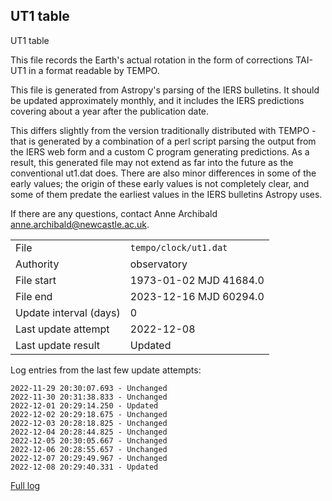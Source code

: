 
## UT1 table

UT1 table

This file records the Earth's actual rotation in the form of
corrections TAI-UT1 in a format readable by TEMPO.

This file is generated from Astropy's parsing of the IERS
bulletins. It should be updated approximately monthly, and it
includes the IERS predictions covering about a year after the
publication date.

This differs slightly from the version traditionally distributed
with TEMPO - that is generated by a combination of a perl script
parsing the output from the IERS web form and a custom C program
generating predictions. As a result, this generated file may not
extend as far into the future as the conventional ut1.dat does.
There are also minor differences in some of the early values; the
origin of these early values is not completely clear, and some of
them predate the earliest values in the IERS bulletins Astropy uses.

If there are any questions, contact Anne Archibald
<anne.archibald@newcastle.ac.uk>.

|     |     |
|:--- |:--- |
| File | `tempo/clock/ut1.dat` |
| Authority | observatory |
| File start | 1973-01-02 MJD 41684.0 |
| File end | 2023-12-16 MJD 60294.0 |
| Update interval (days) | 0 |
| Last update attempt | 2022-12-08 |
| Last update result | Updated |

Log entries from the last few update attempts:
```
2022-11-29 20:30:07.693 - Unchanged
2022-11-30 20:31:38.833 - Unchanged
2022-12-01 20:29:14.250 - Updated
2022-12-02 20:29:18.675 - Unchanged
2022-12-03 20:28:18.825 - Unchanged
2022-12-04 20:28:44.825 - Unchanged
2022-12-05 20:30:05.667 - Unchanged
2022-12-06 20:28:55.657 - Unchanged
2022-12-07 20:29:49.967 - Unchanged
2022-12-08 20:29:40.331 - Updated
```
[Full log](https://raw.githubusercontent.com/ipta/pulsar-clock-corrections/main/log/tempo/clock/ut1.dat.log)
